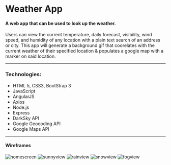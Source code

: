 # Weather App

#### A web app that can be used to look up the weather. 


Users can view the current temperature, daily forecast, visibility, wind speed, and humidity of any location with a plain text search of an address or city.  This app will generate a background gif that coorelates with the current weather of their specified location & populates a google map with a marker on said location. 

***

### Technologies: 

- HTML 5, CSS3, BootStrap 3
- JavaScript
- AngularJS
- Axios
- Node.js
- Express
- DarkSky API
- Google Geocoding API
- Google Maps API

***

#### Wireframes 

![homescreen](https://i.imgur.com/NFrhkdd.png)
![sunnyview](https://i.imgur.com/Lz38KNA.png)
![rainview](https://i.imgur.com/lbj9Xmt.png)
![snowview](https://i.imgur.com/wcdjWfV.png)
![fogview](https://i.imgur.com/ZJcugqP.png)

